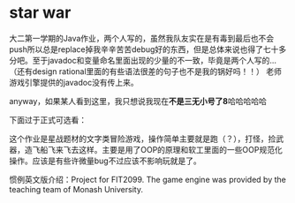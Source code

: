 # star war
大二第一学期的Java作业，两个人写的，虽然我队友实在是有毒到最后也不会push所以总是replace掉我辛辛苦苦debug好的东西，但是总体来说也得了七十多分吧。至于javadoc和变量命名里面出现的少量的不一致，毕竟是两个人写的...（还有design rational里面的有些语法很差的句子也不是我的锅好吗！！）
老师游戏引擎提供的javadoc没有传上来。

anyway，如果某人看到这里，我只想说我现在**不是三无小号了8**哈哈哈哈哈

下面过于正式可选看：

这个作业是星战题材的文字类冒险游戏，操作简单主要就是跑（？），打怪，捡武器，造飞船飞来飞去这样。主要是用了OOP的原理和软工里面的一些OOP规范化操作。应该是有些许微量bug不过应该不影响玩就是了。

惯例英文版介绍：Project for FIT2099. The game engine was provided by the teaching team of Monash University.
